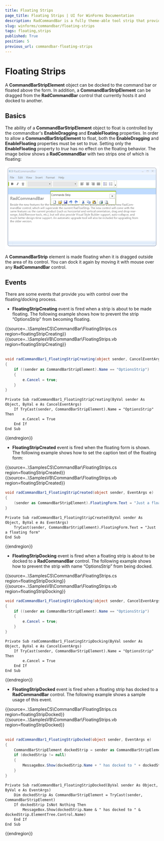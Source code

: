 ```yaml
---
title: Floating Strips
page_title: Floating Strips | UI for WinForms Documentation
description: RadCommandBar is a fully theme-able tool strip that provides unprecedented flexibility
slug: winforms/commandbar/floating-strips
tags: floating,strips
published: True
position: 5
previous_url: commandbar-floating-strips
---
```


# Floating Strips
 
A __CommandBarStripElement__ object can be docked to the command bar or floated above the form. In addition, a __CommandBarStripElement__ can be dragged from the __RadCommandBar__ control that currently hosts it and docked to another.

## Basics

The ability of a __CommandBarStripElement__ object to float is controlled by the commandbar's __EnableDragging__ and __EnableFloating__ properties.  In order to allow a __CommandBarStripElement__ to float, both the __EnableDragging__ and __EnableFloating__ properties must be set to *true*. Setting only the __EnableFloating__ property to *true* has no effect on the floating behavior. The image below shows a __RadCommandBar__ with two strips one of which is floating:
 
![commandbar-floating-strips 001](images/commandbar-floating-strips001.png)

A __CommandBarStrip__ element is made floating when it is dragged outside the area of its control. You can dock it again by moving it with mouse over any __RadCommandBar__ control.

## Events

There are some events that provide you with control over the floating/docking process.
       

* __FloatingStripCreating__ event is fired when a strip is about to be made floating. The following example shows how to prevent the strip “OptionsStrip” from becoming floating.
 	 

{{source=..\SamplesCS\CommandBar\FloatingStrips.cs region=floatingStripCreating}} 
{{source=..\SamplesVB\CommandBar\FloatingStrips.vb region=floatingStripCreating}} 

````C#
    
void radCommandBar1_FloatingStripCreating(object sender, CancelEventArgs e)
{
    if ((sender as CommandBarStripElement).Name == "OptionsStrip")
    {
        e.Cancel = true;
    }
}

````
````VB.NET
Private Sub radCommandBar1_FloatingStripCreating(ByVal sender As Object, ByVal e As CancelEventArgs)
    If TryCast(sender, CommandBarStripElement).Name = "OptionsStrip" Then
        e.Cancel = True
    End If
End Sub

````

{{endregion}} 
 

* __FloatingStripCreated__ event is fired when the floating form is shown.
  The following example shows how to set the caption text of the floating form: 
 
{{source=..\SamplesCS\CommandBar\FloatingStrips.cs region=floatingStripCreated}} 
{{source=..\SamplesVB\CommandBar\FloatingStrips.vb region=floatingStripCreated}} 

````C#
void radCommandBar1_FloatingStripCreated(object sender, EventArgs e)
{
    (sender as CommandBarStripElement).FloatingForm.Text = "Just a floating form";
}

````
````VB.NET
Private Sub radCommandBar1_FloatingStripCreated(ByVal sender As Object, ByVal e As EventArgs)
    TryCast(sender, CommandBarStripElement).FloatingForm.Text = "Just a floating form"
End Sub

````

{{endregion}} 
 

* __FloatingStripDocking__ event is fired when a floating strip is about to be docked to a __RadCommandBar__ control. 
The following example shows how to prevent the strip with name “OptionsStrip” from being docked. 
 
{{source=..\SamplesCS\CommandBar\FloatingStrips.cs region=floatingStripDocking}} 
{{source=..\SamplesVB\CommandBar\FloatingStrips.vb region=floatingStripDocking}} 

````C#
void radCommandBar1_FloatingStripDocking(object sender, CancelEventArgs e)
{
    if ((sender as CommandBarStripElement).Name == "OptionsStrip")
    {
        e.Cancel = true;
    }
}

````
````VB.NET
Private Sub radCommandBar1_FloatingStripDocking(ByVal sender As Object, ByVal e As CancelEventArgs)
    If TryCast(sender, CommandBarStripElement).Name = "OptionsStrip" Then
        e.Cancel = True
    End If
End Sub

````

{{endregion}} 
 

* __FloatingStripDocked__ event is fired when a floating strip has docked to a __RadCommandBar__ control.
 The following example shows a sample usage of this event.
   

{{source=..\SamplesCS\CommandBar\FloatingStrips.cs region=floatingStripDocked}} 
{{source=..\SamplesVB\CommandBar\FloatingStrips.vb region=floatingStripDocked}} 

````C#
        
void radCommandBar1_FloatingStripDocked(object sender, EventArgs e)
{
    CommandBarStripElement dockedStrip = sender as CommandBarStripElement;
    if (dockedStrip != null)
    {
        MessageBox.Show(dockedStrip.Name + " has docked to " + dockedStrip.ElementTree.Control.Name);
    }
}

````
````VB.NET
Private Sub radCommandBar1_FloatingStripDocked(ByVal sender As Object, ByVal e As EventArgs)
    Dim dockedStrip As CommandBarStripElement = TryCast(sender, CommandBarStripElement)
    If dockedStrip IsNot Nothing Then
        MessageBox.Show(dockedStrip.Name & " has docked to " & dockedStrip.ElementTree.Control.Name)
    End If
End Sub

````

{{endregion}} 



